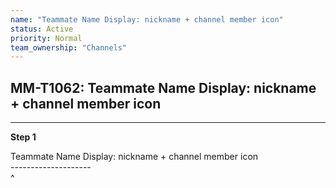```yaml
---
name: "Teammate Name Display: nickname + channel member icon"
status: Active
priority: Normal
team_ownership: "Channels"
---
```


## MM-T1062: Teammate Name Display: nickname + channel member icon

---

**Step 1**

Teammate Name Display: nickname + channel member icon\
\--------------------\
^
